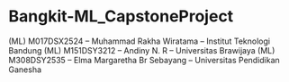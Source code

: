 # Bangkit-ML_CapstoneProject
(ML)	M017DSX2524 – Muhammad Rakha Wiratama – Institut Teknologi Bandung 
(ML)	M151DSY3212 – Andiny N. R – Universitas Brawijaya 
(ML) 	M308DSY2535 – Elma Margaretha Br Sebayang – Universitas Pendidikan Ganesha 
